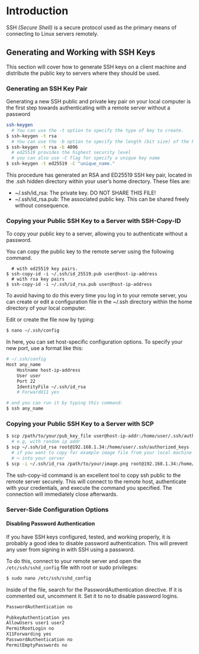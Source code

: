 # Introduction

SSH _(Secure Shell)_ is a secure protocol used as the primary means of connecting to Linux servers remotely.

## Generating and Working with SSH Keys

This section will cover how to generate SSH keys on a client machine and distribute the public key to servers where they should be used.

### Generating an SSH Key Pair

Generating a new SSH public and private key pair on your local computer is the first step towards authenticating with a remote server without a password

```sh
ssh-keygen
  # You can use the -t option to specify the type of key to create.
$ ssh-keygen -t rsa
  # You can use the -b option to specify the length (bit size) of the key
$ ssh-keygen -t rsa -b 4096
  # ed25519 provides the highest security level
  # you can also use -C flag for specify a unique key name
$ ssh-keygen -t ed25519 -C "unique_name."
```

This procedure has generated an RSA and ED25519 SSH key pair, located in the .ssh hidden directory within your user’s home directory. These files are:

* ~/.ssh/id_rsa: The private key. DO NOT SHARE THIS FILE!
* ~/.ssh/id_rsa.pub: The associated public key. This can be shared freely without consequence.

### Copying your Public SSH Key to a Server with SSH-Copy-ID

To copy your public key to a server, allowing you to authenticate without a password.

You can copy the public key to the remote server using the following command.

```shell
  # with ed25519 key pairs.
$ ssh-copy-id -i ~/.ssh/id_25519.pub user@host-ip-address
  # with rsa key pairs
$ ssh-copy-id -i ~/.ssh/id_rsa.pub user@host-ip-address
```

To avoid having to do this every time you log in to your remote server, you can create or edit a configuration file in the ~/.ssh directory within the home directory of your local computer.

Edit or create the file now by typing:

```bash
$ nano ~/.ssh/config
```

In here, you can set host-specific configuration options. To specify your new port, use a format like this:

```bash
# ~/.ssh/config
Host any_name
    Hostname host-ip-address
    User user
    Port 22
    IdentityFile ~/.ssh/id_rsa
    # ForwardX11 yes

# and you can run it by typing this command:
$ ssh any_name
```

### Copying your Public SSH Key to a Server with SCP

```bash
$ scp /path/to/your/pub_key_file user@host-ip-addr:/home/user/.ssh/authorized_keys
  # e.g, with random ip addr
$ scp ~/.ssh/id_rsa root@192.168.1.34:/home/user/.ssh/authorized_keys
  # if you want to copy for example image file from your local machine ↩
  # ↪ into your server
$ scp -i ~/.ssh/id_rsa /path/to/your/image.png root@192.168.1.34:/home/user/Pictures/
```

The ssh-copy-id command is an excellent tool to copy ssh public to the remote server securely.
This will connect to the remote host, authenticate with your credentials, and execute the command you specified. The connection will immediately close afterwards.


### Server-Side Configuration Options

#### Disabling Password Authentication

If you have SSH keys configured, tested, and working properly, it is probably a good idea to disable password authentication. This will prevent any user from signing in with SSH using a password.

To do this, connect to your remote server and open the `/etc/ssh/sshd_config` file with root or sudo privileges:

```bash
$ sudo nano /etc/ssh/sshd_config
```

Inside of the file, search for the PasswordAuthentication directive. If it is commented out, uncomment it. Set it to no to disable password logins.

```bash
PasswordAuthentication no
```

```bash
PubkeyAuthentication yes
AllowUsers user1 user2
PermitRootLogin no
X11Forwarding yes
PasswordAuthentication no
PermitEmptyPasswords no
```
